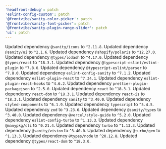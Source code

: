 ```yaml
---
'headfront-debug': patch
'eslint-config-custom': patch
'@frontvibe/sanity-color-picker': patch
'@frontvibe/sanity-font-picker': patch
'@frontvibe/sanity-plugin-range-slider': patch
'ui': patch
---
```


Updated dependency `@sanity/icons` to `^2.11.8`.
Updated dependency `@sanity/ui` to `^2.1.6`.
Updated dependency `@shopify/polaris` to `^12.27.0`.
Updated dependency `@types/lodash` to `^4.17.0`.
Updated dependency `@types/react` to `^18.3.1`.
Updated dependency `@typescript-eslint/eslint-plugin` to `^7.8.0`.
Updated dependency `@typescript-eslint/parser` to `^7.8.0`.
Updated dependency `eslint-config-sanity` to `^7.1.2`.
Updated dependency `eslint-plugin-react` to `^7.34.1`.
Updated dependency `eslint-plugin-react-hooks` to `^4.6.2`.
Updated dependency `prettier-plugin-packagejson` to `^2.5.0`.
Updated dependency `react` to `^18.3.1`.
Updated dependency `react-dom` to `^18.3.1`.
Updated dependency `react-is` to `^18.3.1`.
Updated dependency `sanity` to `^3.40.0`.
Updated dependency `styled-components` to `^6.1.9`.
Updated dependency `typescript` to `^5.4.5`.
Updated dependency `zod` to `^3.23.6`.
Updated dependency `@sanity/types` to `^3.40.0`.
Updated dependency `@vercel/style-guide` to `^5.2.0`.
Updated dependency `eslint-config-turbo` to `^1.13.3`.
Updated dependency `@manypkg/cli` to `^0.21.4`.
Updated dependency `turbo` to `^1.13.3`.
Updated dependency `@sanity/vision` to `^3.40.0`.
Updated dependency `@turbo/gen` to `^1.13.3`.
Updated dependency `@types/node` to `^20.12.8`.
Updated dependency `@types/react-dom` to `^18.3.0`.
